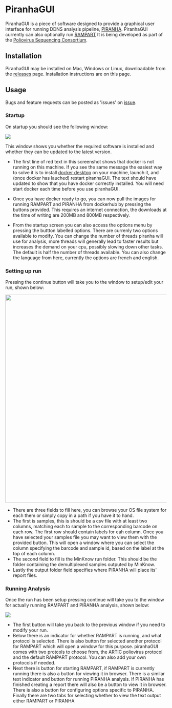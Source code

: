# PiranhaGUI

PiranhaGUI is a piece of software designed to provide a graphical user interface for running DDNS analysis pipeline, [PIRANHA](https://github.com/polio-nanopore/piranha). PiranhaGUI currently can also optionally run [RAMPART](https://github.com/artic-network/rampart) It is being developed as part of the [Poliovirus Sequencing Consortium](https://polio-nanopore.github.io/). 
## Installation
PiranhaGUI may be installed on Mac, Windows or Linux, downloadable from the [releases](https://github.com/polio-nanopore/piranhaGUI/releases) page.
Installation instructions are on this page.

## Usage
Bugs and feature requests can be posted as 'issues' on [issue](https://github.com/polio-nanopore/piranhaGUI/issues).

### Startup
On startup you should see the following window:

<img src="./docs/Artifice_Startup_Screenshot.png">

This window shows you whether the required software is installed and whether they can be updated to the latest version.

- The first line of red text in this screenshot shows that docker is not running on this machine. If you see the same message the easiest way to solve it is to install [docker desktop](https://docs.docker.com/get-docker/) on your machine, launch it, and (once docker has lauched) restart piranhaGUI. The text should have updated to show that you have docker correctly installed. You will need start docker each time before you use piranhaGUI.

- Once you have docker ready to go, you can now pull the images for running RAMPART and PIRANHA from dockerhub by pressing the buttons provided. This requires an internet connection, the downloads at the time of writing are 200MB and 800MB respectively.

- From the startup screen you can also access the options menu by pressing the buttton labelled options. There are currenly two options available to modify. You can change the number of threads piranha will use for analysis, more threads will generally lead to faster results but increases the demand on your cpu, possibly slowing down other tasks. The default is half the number of threads available. You can also change the language from here, currently the options are french and english.

### Setting up run
Pressing the continue button will take you to the window to setup/edit your run, shown below:

<img src="./docs/Artifice_Edit_Run_Screenshot.png" width="650">

- There are three fields to fill here, you can browse your OS file system for each them or simply copy in a path if you have it to hand. 
- The first is samples, this is should be a csv file with at least two columns, matching each to sample to the corresponding barcode on each row. The first row should contain labels for eah column. Once you have selected your samples file you may want to view them with the provided button. This will open a window where you can select the column specifying the barcode and sample id, based on the label at the top of each column. 
- The second field to fill is the MinKnow run folder. This should be the folder containing the demultiplexed samples outputed by MinKnow. 
- Lastly the output folder field specifies where PIRANHA will place its' report files.

### Running Analysis
Once the run has been setup pressing continue will take you to the window for actually running RAMPART and PIRANHA analysis, shown below:

<img src="./docs/Artifice_Execute_Screenshot.png">

- The first button will take you back to the previous window if you need to modify your run. 
- Below there is an indicator for whether RAMPART is running, and what protocol is selected. There is also button for selected another protocol for RAMPART which will open a window for this purpose. piranhaGUI comes with two protcols to choose from, the ARTIC poliovirus protocol and the default RAMPART protocol. You can also add your own protocols if needed. 
- Next there is button for starting RAMPART, if RAMPART is currently running there is also a button for viewing it in browser. There is a similar text indicator and button for running PIRANHA analysis. If PIRANHA has finished creating a report there will also be a button to view it in browser. There is also a button for configuring options specific to PIRANHA. Finally there are two tabs for selecting whether to view the text output either RAMPART or PIRANHA
